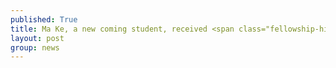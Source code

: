 ```yaml
---
published: True
title: Ma Ke, a new coming student, received <span class="fellowship-highlight">PolyU Presidential PhD Fellowship</span>.
layout: post
group: news
---
```

